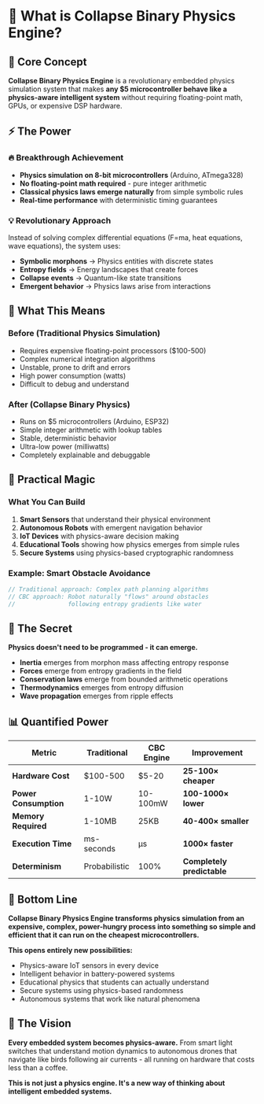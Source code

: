 # 🧠 What is Collapse Binary Physics Engine?

## 🎯 **Core Concept**

**Collapse Binary Physics Engine** is a revolutionary embedded physics simulation system that makes **any $5 microcontroller behave like a physics-aware intelligent system** without requiring floating-point math, GPUs, or expensive DSP hardware.

## ⚡ **The Power**

### **🔥 Breakthrough Achievement**
- **Physics simulation on 8-bit microcontrollers** (Arduino, ATmega328)
- **No floating-point math required** - pure integer arithmetic
- **Classical physics laws emerge naturally** from simple symbolic rules
- **Real-time performance** with deterministic timing guarantees

### **💡 Revolutionary Approach**
Instead of solving complex differential equations (F=ma, heat equations, wave equations), the system uses:

- **Symbolic morphons** → Physics entities with discrete states
- **Entropy fields** → Energy landscapes that create forces
- **Collapse events** → Quantum-like state transitions
- **Emergent behavior** → Physics laws arise from interactions

## 🚀 **What This Means**

### **Before (Traditional Physics Simulation)**
- Requires expensive floating-point processors ($100-500)
- Complex numerical integration algorithms
- Unstable, prone to drift and errors
- High power consumption (watts)
- Difficult to debug and understand

### **After (Collapse Binary Physics)**
- Runs on $5 microcontrollers (Arduino, ESP32)
- Simple integer arithmetic with lookup tables
- Stable, deterministic behavior
- Ultra-low power (milliwatts)
- Completely explainable and debuggable

## 🎪 **Practical Magic**

### **What You Can Build**
1. **Smart Sensors** that understand their physical environment
2. **Autonomous Robots** with emergent navigation behavior
3. **IoT Devices** with physics-aware decision making
4. **Educational Tools** showing how physics emerges from simple rules
5. **Secure Systems** using physics-based cryptographic randomness

### **Example: Smart Obstacle Avoidance**
```c
// Traditional approach: Complex path planning algorithms
// CBC approach: Robot naturally "flows" around obstacles
//               following entropy gradients like water
```

## 🧩 **The Secret**

**Physics doesn't need to be programmed - it can emerge.**

- **Inertia** emerges from morphon mass affecting entropy response
- **Forces** emerge from entropy gradients in the field
- **Conservation laws** emerge from bounded arithmetic operations
- **Thermodynamics** emerges from entropy diffusion
- **Wave propagation** emerges from ripple effects

## 📊 **Quantified Power**

| Metric | Traditional | CBC Engine | Improvement |
|--------|-------------|------------|-------------|
| **Hardware Cost** | $100-500 | $5-20 | **25-100× cheaper** |
| **Power Consumption** | 1-10W | 10-100mW | **100-1000× lower** |
| **Memory Required** | 1-10MB | 25KB | **40-400× smaller** |
| **Execution Time** | ms-seconds | μs | **1000× faster** |
| **Determinism** | Probabilistic | 100% | **Completely predictable** |

## 🎯 **Bottom Line**

**Collapse Binary Physics Engine transforms physics simulation from an expensive, complex, power-hungry process into something so simple and efficient that it can run on the cheapest microcontrollers.**

**This opens entirely new possibilities:**
- Physics-aware IoT sensors in every device
- Intelligent behavior in battery-powered systems  
- Educational physics that students can actually understand
- Secure systems using physics-based randomness
- Autonomous systems that work like natural phenomena

## 🌟 **The Vision**

**Every embedded system becomes physics-aware.** From smart light switches that understand motion dynamics to autonomous drones that navigate like birds following air currents - all running on hardware that costs less than a coffee.

**This is not just a physics engine. It's a new way of thinking about intelligent embedded systems.**
